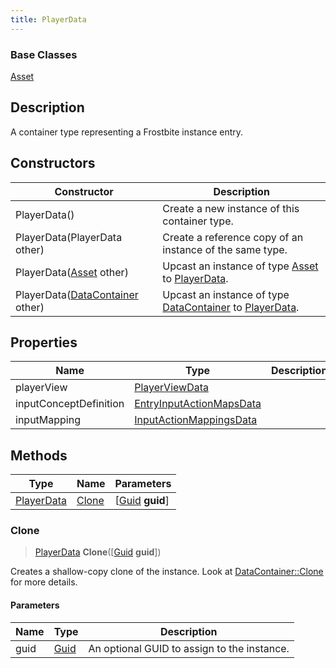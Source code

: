```yaml
---
title: PlayerData
---
```

### Base Classes

[Asset](Asset)

## Description

A container type representing a Frostbite instance entry.

## Constructors

| Constructor                                                           | Description                                                                                                 |
| --------------------------------------------------------------------- | ----------------------------------------------------------------------------------------------------------- |
| PlayerData()                                                          | Create a new instance of this container type.                                                               |
| PlayerData(PlayerData other)                                          | Create a reference copy of an instance of the same type.                                                    |
| PlayerData([Asset](Asset) other)                                      | Upcast an instance of type [Asset](Asset) to [PlayerData](PlayerData).                                      |
| PlayerData([DataContainer](/vext/ref/shared/class/datacontainer) other) | Upcast an instance of type [DataContainer](/vext/ref/shared/class/datacontainer) to [PlayerData](PlayerData). |

## Properties

| Name                   | Type                                                 | Description |
| ---------------------- | ---------------------------------------------------- | ----------- |
| playerView             | [PlayerViewData](PlayerViewData)                     |             |
| inputConceptDefinition | [EntryInputActionMapsData](EntryInputActionMapsData) |             |
| inputMapping           | [InputActionMappingsData](InputActionMappingsData)   |             |

## Methods

| Type                     | Name            | Parameters                                     |
| ------------------------ | --------------- | ---------------------------------------------- |
| [PlayerData](PlayerData) | [Clone](#clone) | \[[Guid](/vext/ref/shared/class/guid) **guid**\] |

### Clone

> [PlayerData](PlayerData) **Clone**(\[[Guid](/vext/ref/shared/class/guid) **guid**\])

Creates a shallow-copy clone of the instance. Look at [DataContainer::Clone](/vext/ref/shared/class/datacontainer#clone) for more details.

#### Parameters

| Name | Type         | Description                                 |
| ---- | ------------ | ------------------------------------------- |
| guid | [Guid](Guid) | An optional GUID to assign to the instance. |
